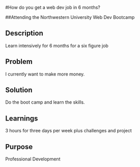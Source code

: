 #How do you get a web dev job in 6 months?

##Attending the Northwestern University Web Dev Bootcamp

## Description

Learn intensively for 6 months for a six figure job

## Problem

I currently want to make more money.

## Solution

Do the boot camp and learn the skills.

## Learnings

3 hours for three days per week plus challenges and project

## Purpose

Professional Development

